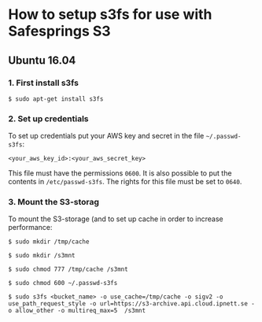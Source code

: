 # How to setup s3fs for use with Safesprings S3

## Ubuntu 16.04

### 1. First install s3fs

```
$ sudo apt-get install s3fs
```

### 2. Set up credentials
To set up credentials put your AWS key and secret in the file `~/.passwd-s3fs`:

`<your_aws_key_id>:<your_aws_secret_key>`

This file must have the permissions `0600`. It is also possible to put the contents in `/etc/passwd-s3fs`. The rights for this file must be set to `0640`.

### 3. Mount the S3-storag
To mount the S3-storage (and to set up cache in order to increase performance:

```
$ sudo mkdir /tmp/cache
```
```
$ sudo mkdir /s3mnt
```
```
$ sudo chmod 777 /tmp/cache /s3mnt
```
```
$ sudo chmod 600 ~/.passwd-s3fs
```
```
$ sudo s3fs <bucket_name> -o use_cache=/tmp/cache -o sigv2 -o use_path_request_style -o url=https://s3-archive.api.cloud.ipnett.se -o allow_other -o multireq_max=5  /s3mnt
```
